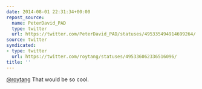 ```yaml
---
date: 2014-08-01 22:31:34+00:00
repost_source:
  name: PeterDavid_PAD
  type: twitter
  url: https://twitter.com/PeterDavid_PAD/statuses/495335494914699264/
source: twitter
syndicated:
- type: twitter
  url: https://twitter.com/roytang/statuses/495336062336516096/
title: ''
---
```


[@roytang](https://twitter.com/roytang/) That would be so cool.